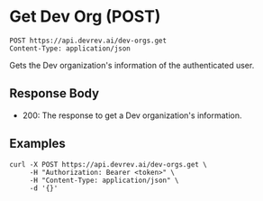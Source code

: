 # Get Dev Org (POST)

```http
POST https://api.devrev.ai/dev-orgs.get
Content-Type: application/json
```

Gets the Dev organization's information of the authenticated user.




## Response Body

- 200: The response to get a Dev organization's information.

## Examples

```shell
curl -X POST https://api.devrev.ai/dev-orgs.get \
     -H "Authorization: Bearer <token>" \
     -H "Content-Type: application/json" \
     -d '{}'
```